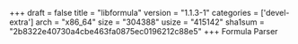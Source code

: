 +++
draft = false
title = "libformula"
version = "1.1.3-1"
categories = ['devel-extra']
arch = "x86_64"
size = "304388"
usize = "415142"
sha1sum = "2b8322e40730a4cbe463fa0875ec0196212c88e5"
+++
Formula Parser
